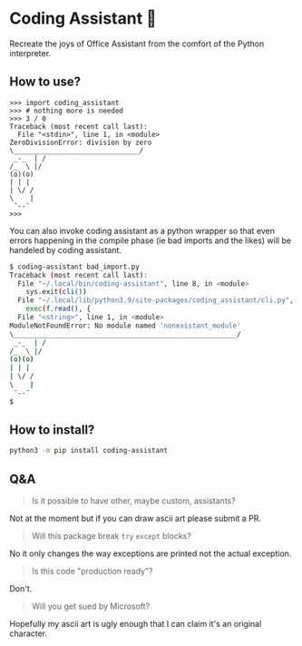 # Coding Assistant 📎

Recreate the joys of Office Assistant from the comfort of the Python interpreter.

## How to use?

```python3
>>> import coding_assistant
>>> # nothing more is needed
>>> 3 / 0
Traceback (most recent call last):
  File "<stdin>", line 1, in <module>
ZeroDivisionError: division by zero
\_______________________________/
 _-_  | /
/_  \ |/
(o)(o)
| | |
| \/ /
\    |
 ¯--¯
>>>
```

You can also invoke coding assistant as a python wrapper so that
even errors happening in the compile phase (ie bad imports and the likes)
will be handeled by coding assistant.

```bash
$ coding-assistant bad_import.py
Traceback (most recent call last):
  File "~/.local/bin/coding-assistant", line 8, in <module>
    sys.exit(cli())
  File "~/.local/lib/python3.9/site-packages/coding_assistant/cli.py", line 23, in cli
    exec(f.read(), {
  File "<string>", line 1, in <module>
ModuleNotFoundError: No module named 'nonexistant_module'
\_______________________________________________________/
 _-_  | /
/_  \ |/
(o)(o)
| | |
| \/ /
\    |
 ¯--¯
$
```

## How to install?

```bash
python3 -m pip install coding-assistant
```

## Q&A

> Is it possible to have other, maybe custom, assistants?

Not at the moment but if you can draw ascii art please submit a PR.

> Will this package break `try` `except` blocks?

No it only changes the way exceptions are printed not the actual exception.

> Is this code "production ready"?

Don't.

> Will you get sued by Microsoft?

Hopefully my ascii art is ugly enough that I can claim it's an original character.
